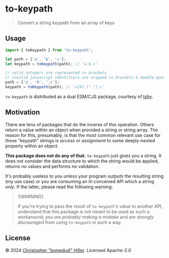 # to-keypath

> Convert a string keypath from an array of keys

## Usage

```js
import { toKeypath } from 'to-keypath';

let path = ['a', 'b', 'c'];
let keypath = toKeypath(path); // 'a.b.c'

// valid integers are represented in brackets
// invalid javascript identifiers are wrapped in brackets & double-quotes
path = ['a', '0', '.c'];
keypath = toKeypath(path); // 'a[0].["."].c'
```

`to-keypath` is distributed as a dual ESM/CJS package, courtesy of
[tshy](https://github.com/isaacs/tshy).

## Motivation

There are tens of packages that do the inverse of this operation. Others return
a value within an object when provided a string or string array. The reason for
this, presumably, is that the most common relevant use case for these "keypath"
strings is _access_ or _assignment_ to some deeply-nested property within an
object.

**This package does not do any of that.** `to-keypath` just gives you a string.
It does not consider the data structure to which the string would be applied,
returns no values and performs no validation.

It's probably useless to you _unless_ your program _outputs_ the resulting
string (my use case) _or_ you are consuming an ill-conceived API which a string
_only_. If the latter, please read the following warning:

> ![WARNING]
>
> If you're trying to pass the result of `to-keypath`'s value to another API,
> understand that this package is _not_ meant to be used as such a workaround;
> _you are probably making a mistake_ and are _strongly discouraged_ from using
> `to-keypath` in such a way.

## License

©️ 2024 [Christopher "boneskull" Hiller](https://github.com/boneskull). Licensed Apache-2.0

